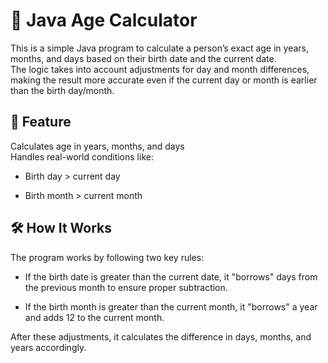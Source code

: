 <h1>🧮 Java Age Calculator</h1>

This is a simple Java program to calculate a person’s exact age in years, months, and days based on their birth date and the current date.</br>
The logic takes into account adjustments for day and month differences, making the result more accurate even if the current day or month is earlier than the birth day/month.



<h2>📌 Feature</br></h2>
Calculates age in years, months, and days</br>
Handles real-world conditions like:

* Birth day > current day</br>

* Birth month > current month</br>




<h2>🛠️ How It Works</br></h2>
The program works by following two key rules:

* If the birth date is greater than the current date, it "borrows" days from the previous month to ensure proper subtraction.

* If the birth month is greater than the current month, it "borrows" a year and adds 12 to the current month.

After these adjustments, it calculates the difference in days, months, and years accordingly.

